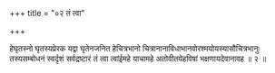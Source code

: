 +++
title = "०२ तं त्वा"

+++

हेघृतस्नो घृतस्यप्रेरक यद्वा घृतेनजनित हेचित्रभानो चित्रानानाविधाभानवोरश्मयोयस्यासौचित्रभानुः तस्यसम्बोधनं स्वर्दृशं सर्वद्रष्टारं तं त्वा त्वांईमहे याचामहे अतोवीतयेहविषां भक्षणायदेवानावह ॥ २ ॥